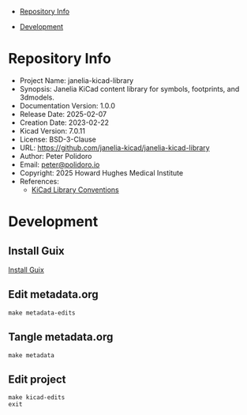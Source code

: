 - [Repository Info](#org59a6d42)
- [Development](#org5ab4b4b)

    <!-- This file is generated automatically from metadata -->
    <!-- File edits may be overwritten! -->


<a id="org59a6d42"></a>

# Repository Info

-   Project Name: janelia-kicad-library
-   Synopsis: Janelia KiCad content library for symbols, footprints, and 3dmodels.
-   Documentation Version: 1.0.0
-   Release Date: 2025-02-07
-   Creation Date: 2023-02-22
-   Kicad Version: 7.0.11
-   License: BSD-3-Clause
-   URL: <https://github.com/janelia-kicad/janelia-kicad-library>
-   Author: Peter Polidoro
-   Email: peter@polidoro.io
-   Copyright: 2025 Howard Hughes Medical Institute
-   References:
    -   [KiCad Library Conventions](https://klc.kicad.org/)


<a id="org5ab4b4b"></a>

# Development


## Install Guix

[Install Guix](https://guix.gnu.org/manual/en/html_node/Binary-Installation.html)


## Edit metadata.org

    make metadata-edits


## Tangle metadata.org

    make metadata


## Edit project

    make kicad-edits
    exit
